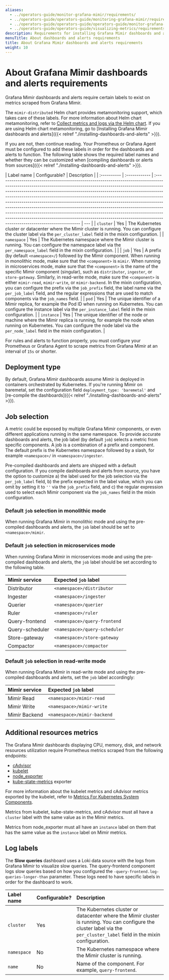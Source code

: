 ```yaml
---
aliases:
  - ../operators-guide/monitor-grafana-mimir/requirements/
  - ../operators-guide/operators-guide/monitoring-grafana-mimir/requirements/
  - ../operators-guide/operators-guide/operators-guide/monitor-grafana-mimir/requirements/
  - ../operators-guide/operators-guide/visualizing-metrics/requirements/
description: Requirements for installing Grafana Mimir dashboards and alerts.
menuTitle: About dashboards and alerts requirements
title: About Grafana Mimir dashboards and alerts requirements
weight: 10
---
```


# About Grafana Mimir dashboards and alerts requirements

Grafana Mimir dashboards and alerts require certain labels to exist on metrics scraped from Grafana Mimir.

The `mimir-distributed` Helm chart provides metamonitoring support, which takes care of these labels.
For more information about Helm chart metamonitoring, refer to [Collect metrics and logs via the Helm chart](/docs/helm-charts/mimir-distributed/latest/run-production-environment-with-helm/monitor-system-health/).
If you are using Helm chart metamonitoring, go to [Installing Grafana Mimir dashboards and alerts]({{< relref "./installing-dashboards-and-alerts" >}}).

If you are not, then continue reading.
Your Prometheus or Grafana Agent must be configured to add these labels in order for the dashboards and alerts to function.
The following table shows the required label names and whether they can be customized when [compiling dashboards or alerts from sources]({{< relref "./installing-dashboards-and-alerts" >}}).

| Label name  | Configurable? | Description                                                                                                                                                                                                                                                                                                                                                                                                                                                                                                                                                                                                                                                                               |
| :---------- | :------------ | :---------------------------------------------------------------------------------------------------------------------------------------------------------------------------------------------------------------------------------------------------------------------------------------------------------------------------------------------------------------------------------------------------------------------------------------------------------------------------------------------------------------------------------------------------------------------------------------------------------------------------------------------------------------------------------------- | --- |
| `cluster`   | Yes           | The Kubernetes cluster or datacenter where the Mimir cluster is running. You can configure the cluster label via the `per_cluster_label` field in the mixin configuration.                                                                                                                                                                                                                                                                                                                                                                                                                                                                                                                |
| `namespace` | Yes           | The Kubernetes namespace where the Mimir cluster is running. You can configure the namespace label via the `per_namespace_label` field in the mixin configuration.                                                                                                                                                                                                                                                                                                                                                                                                                                                                                                                        |     |
| `job`       | Yes           | A prefix (by default `<namespace>/`) followed by the Mimir component. When running in monolithic mode, make sure that the `<component>` is `mimir`. When running in microservices mode, make sure that the `<component>` is the name of the specific Mimir component (singular), such as `distributor`, `ingester`, or `store-gateway`. Similarly, in read-write mode, make sure the `<component>` is either `mimir-read`, `mimir-write`, or `mimir-backend`. In the mixin configuration, you can configure the prefix via the `job_prefix` field, the label name via the `per_job_label` field, and the regular expressions that are used to match components via the `job_names` field. |
| `pod`       | Yes           | The unique identifier of a Mimir replica, for example the Pod ID when running on Kubernetes. You can configure the instance label via the `per_instance_label` field in the mixin configuration.                                                                                                                                                                                                                                                                                                                                                                                                                                                                                          |
| `instance`  | Yes           | The unique identifier of the node or machine where the Mimir replica is running, for example the node when running on Kubernetes. You can configure the node label via the `per_node_label` field in the mixin configuration.                                                                                                                                                                                                                                                                                                                                                                                                                                                             |

For rules and alerts to function properly, you must configure your Prometheus or Grafana Agent to scrape metrics from Grafana Mimir at an interval of `15s` or shorter.

## Deployment type

By default, Grafana Mimir dashboards assume Mimir is deployed in containers orchestrated by Kubernetes.
If you're running Mimir on baremetal, set the configuration field `deployment_type: 'baremetal'` and [re-compile the dashboards]({{< relref "./installing-dashboards-and-alerts" >}}).

## Job selection

A metric could be exposed by multiple Grafana Mimir components, or even different applications running in the same namespace.
To provide accurate dashboards and alerts, the job label (by default `job`) selects a metric from specific components.
A job is a combination of a prefix and component. The default prefix is the Kubernetes namespace followed by a slash, for example `<namespace>/` in `<namespace>/ingester`.

Pre-compiled dashboards and alerts are shipped with a default configuration.
If you compile dashboards and alerts from source, you have the option to customize a) the label used for the job selection via the `per_job_label` field, b) the prefix expected in the label value, which you can omit by setting it to `''` via the `job_prefix` field, and c) the regular expression used to select each Mimir component via the `job_names` field in the mixin configuration.

### Default `job` selection in monolithic mode

When running Grafana Mimir in monolithic mode and using the pre-compiled dashboards and alerts, the `job` label should be set to `<namespace>/mimir`.

### Default `job` selection in microservices mode

When running Grafana Mimir in microservices mode and using the pre-compiled dashboards and alerts, the `job` label should be set according to the following table.

| Mimir service   | Expected `job` label          |
| :-------------- | :---------------------------- |
| Distributor     | `<namespace>/distributor`     |
| Ingester        | `<namespace>/ingester`        |
| Querier         | `<namespace>/querier`         |
| Ruler           | `<namespace>/ruler`           |
| Query-frontend  | `<namespace>/query-frontend`  |
| Query-scheduler | `<namespace>/query-scheduler` |
| Store-gateway   | `<namespace>/store-gateway`   |
| Compactor       | `<namespace>/compactor`       |

### Default `job` selection in read-write mode

When running Grafana Mimir in read-write mode and using the pre-compiled dashboards and alerts, set the `job` label accordingly:

| Mimir service | Expected `job` label        |
| :------------ | :-------------------------- |
| Mimir Read    | `<namespace>/mimir-read`    |
| Mimir Write   | `<namespace>/mimir-write`   |
| Mimir Backend | `<namespace>/mimir-backend` |

## Additional resources metrics

The Grafana Mimir dashboards displaying CPU, memory, disk, and network resources utilization require Prometheus metrics scraped from the following endpoints:

- [cAdvisor](https://github.com/google/cadvisor)
- [kubelet](https://kubernetes.io/docs/concepts/cluster-administration/system-metrics/)
- [node_exporter](https://github.com/prometheus/node_exporter)
- [kube-state-metrics](https://github.com/kubernetes/kube-state-metrics) exporter

For more information about the kubelet metrics and cAdvisor metrics exported by the kubelet, refer to [Metrics For Kubernetes System Components](https://kubernetes.io/docs/concepts/cluster-administration/system-metrics/).

Metrics from kubelet, kube-state-metrics, and cAdvisor must all have a `cluster` label with the same value as in the
Mimir metrics.

Metrics from node_exporter must all have an `instance` label on them that has the same value as the `instance` label on Mimir metrics.

## Log labels

The **Slow queries** dashboard uses a Loki data source with the logs from Grafana Mimir to visualize slow queries. The query-frontend component logs slow queries based on how you configured the `-query-frontend.log-queries-longer-than` parameter.
These logs need to have specific labels in order for the dashboard to work.

| Label name  | Configurable? | Description                                                                                                                                                                |
| :---------- | :------------ | :------------------------------------------------------------------------------------------------------------------------------------------------------------------------- |
| `cluster`   | Yes           | The Kubernetes cluster or datacenter where the Mimir cluster is running. You can configure the cluster label via the `per_cluster_label` field in the mixin configuration. |
| `namespace` | No            | The Kubernetes namespace where the Mimir cluster is running.                                                                                                               |
| `name`      | No            | Name of the component. For example, `query-frontend`.                                                                                                                      |
